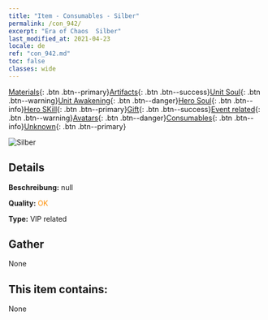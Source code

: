 ```yaml
---
title: "Item - Consumables - Silber"
permalink: /con_942/
excerpt: "Era of Chaos  Silber"
last_modified_at: 2021-04-23
locale: de
ref: "con_942.md"
toc: false
classes: wide
---
```

 [Materials](/ItemsDE/){: .btn .btn--primary}[Artifacts](/ItemsDE/Artifacts/){: .btn .btn--success}[Unit Soul](/ItemsDE/UnitSoul/){: .btn .btn--warning}[Unit Awakening](/ItemsDE/UnitAwakening/){: .btn .btn--danger}[Hero Soul](/ItemsDE/HeroSoul/){: .btn .btn--info}[Hero SKill](/ItemsDE/HeroSkill/){: .btn .btn--primary}[Gift](/ItemsDE/Gift/){: .btn .btn--success}[Event related](/ItemsDE/Events/){: .btn .btn--warning}[Avatars](/ItemsDE/Avatars/){: .btn .btn--danger}[Consumables](/ItemsDE/Consumables/){: .btn .btn--info}[Unknown](/ItemsDE/Unknown/){: .btn .btn--primary}

 ![Silber](/images/t/i_4003401.png)

## Details
 **Beschreibung:** null

 **Quality:** <span style="color: #FF8C00">OK</span>

 **Type:** VIP related

## Gather

  None

## This item contains:

  None

